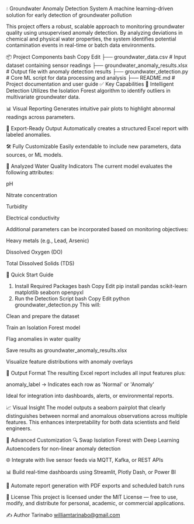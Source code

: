 💧 Groundwater Anomaly Detection System
A machine learning-driven solution for early detection of groundwater pollution

This project offers a robust, scalable approach to monitoring groundwater quality using unsupervised anomaly detection. By analyzing deviations in chemical and physical water properties, the system identifies potential contamination events in real-time or batch data environments.

📦 Project Components
bash
Copy
Edit
├── groundwater_data.csv                # Input dataset containing sensor readings
├── groundwater_anomaly_results.xlsx   # Output file with anomaly detection results
├── groundwater_detection.py           # Core ML script for data processing and analysis
├── README.md                          # Project documentation and user guide
✅ Key Capabilities
🧠 Intelligent Detection
Utilizes the Isolation Forest algorithm to identify outliers in multivariate groundwater data.

📊 Visual Reporting
Generates intuitive pair plots to highlight abnormal readings across parameters.

📁 Export-Ready Output
Automatically creates a structured Excel report with labeled anomalies.

🛠️ Fully Customizable
Easily extendable to include new parameters, data sources, or ML models.

🧪 Analyzed Water Quality Indicators
The current model evaluates the following attributes:

pH

Nitrate concentration

Turbidity

Electrical conductivity

Additional parameters can be incorporated based on monitoring objectives:

Heavy metals (e.g., Lead, Arsenic)

Dissolved Oxygen (DO)

Total Dissolved Solids (TDS)

🚀 Quick Start Guide
1. Install Required Packages
bash
Copy
Edit
pip install pandas scikit-learn matplotlib seaborn openpyxl
2. Run the Detection Script
bash
Copy
Edit
python groundwater_detection.py
This will:

Clean and prepare the dataset

Train an Isolation Forest model

Flag anomalies in water quality

Save results as groundwater_anomaly_results.xlsx

Visualize feature distributions with anomaly overlays

📂 Output Format
The resulting Excel report includes all input features plus:

anomaly_label → Indicates each row as 'Normal' or 'Anomaly'

Ideal for integration into dashboards, alerts, or environmental reports.

📈 Visual Insight
The model outputs a seaborn pairplot that clearly distinguishes between normal and anomalous observations across multiple features. This enhances interpretability for both data scientists and field engineers.

🔧 Advanced Customization
🔍 Swap Isolation Forest with Deep Learning Autoencoders for non-linear anomaly detection

🌐 Integrate with live sensor feeds via MQTT, Kafka, or REST APIs

📊 Build real-time dashboards using Streamlit, Plotly Dash, or Power BI

🧾 Automate report generation with PDF exports and scheduled batch runs

📃 License
This project is licensed under the MIT License — free to use, modify, and distribute for personal, academic, or commercial applications.

✍️ Author
Tarinabo williamtarinabo@gmail.com
